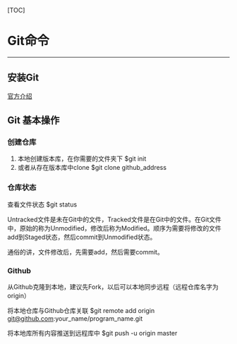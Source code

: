 [TOC]

# Git命令

---
## 安装Git

[官方介绍](<https://git-scm.com/book/en/v2>)



## Git 基本操作

### 创建仓库

1. 本地创建版本库，在你需要的文件夹下 $git init
2. 或者从存在版本库中clone  $git clone github_address

### 仓库状态

查看文件状态 $git status

Untracked文件是未在Git中的文件，Tracked文件是在Git中的文件。在Git文件中，原始的称为Unmodified，修改后称为Modified。顺序为需要将修改的文件add到Staged状态，然后commit到Unmodified状态。

通俗的讲，文件修改后，先需要add，然后需要commit。



### Github

从Github克隆到本地，建议先Fork，以后可以本地同步远程（远程仓库名字为origin）

将本地仓库与Github仓库关联		$git remote add origin git@github.com:your_name/program_name.git

将本地库所有内容推送到远程库中		$git push -u origin master









